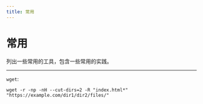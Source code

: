 ```yaml
---
title: 常用
---
```


常用
====

列出一些常用的工具，包含一些常用的实践。

---

`wget`: 

```
wget -r -np -nH --cut-dirs=2 -R "index.html*" "https://example.com/dir1/dir2/files/"
```
